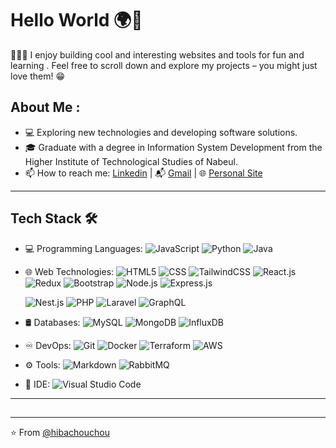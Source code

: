 # Hello World  🌍👋

👩🏻‍💻 I enjoy building cool and interesting websites and tools for fun and learning . Feel free to scroll down and explore my projects – you might just love them! 😁

## About Me :

- 💻 Exploring new technologies and developing software solutions.
- 🎓 Graduate with a degree in Information System Development from the Higher Institute of Technological Studies of Nabeul.
- 📫 How to reach me: [Linkedin](https://www.linkedin.com/in/hiba-chouchene/)  | 📬 [Gmail](mailto:hibachouchene128@gmail.com)  | 🌐 [Personal Site](https://hiba-chouchene-portfolio.netlify.app/)



---

## Tech Stack 🛠
 
- 💻 Programming Languages:
  ![JavaScript](https://img.shields.io/badge/-JavaScript-333333?style=flat&logo=javascript)
  ![Python](https://img.shields.io/badge/-Python-333333?style=flat&logo=python)
  ![Java](https://img.shields.io/badge/-Java-333333?style=flat&logo=java)
- 🌐 Web Technologies:
  ![HTML5](https://img.shields.io/badge/-HTML5-333333?style=flat&logo=html5)
  ![CSS](https://img.shields.io/badge/-CSS-333333?style=flat&logo=css3&logoColor=1572B6)
  ![TailwindCSS](https://img.shields.io/badge/-TailwindCSS-333333?style=flat&logo=tailwindcss&logoColor=1572B6)
  ![React.js](https://img.shields.io/badge/-React.js-333333?style=flat&logo=react)
  ![Redux](https://img.shields.io/badge/-Redux-333333?style=flat&logo=redux&logoColor=1572B6)
  ![Bootstrap](https://img.shields.io/badge/-Bootstrap-333333?style=flat&logo=bootstrap&logoColor=563D7C)
  ![Node.js](https://img.shields.io/badge/-Node.js-333333?style=flat&logo=node.js)
  ![Express.js](https://img.shields.io/badge/-Express.js-333333?style=flat&logo=express)
  
  ![Nest.js](https://img.shields.io/badge/-Nest.js-333333?style=flat&logo=nestjs)
  ![PHP](https://img.shields.io/badge/-PHP-333333?style=flat&logo=php&logoColor=76E1FE)
  ![Laravel](https://img.shields.io/badge/-Laravel-333333?style=flat&logo=laravel&logoColor=76E1FE)
  ![GraphQL](https://img.shields.io/badge/-GraphQL-333333?style=flat&logo=graphql&logoColor=76E1FE)

- 🛢 Databases:
  ![MySQL](https://img.shields.io/badge/-MySQL-333333?style=flat&logo=mysql)
  ![MongoDB](https://img.shields.io/badge/-MongoDB-333333?style=flat&logo=mongodb)
  ![InfluxDB](https://img.shields.io/badge/-InfluxDB-333333?style=flat&logo=influxdb)

- ♾️ DevOps:
  ![Git](https://img.shields.io/badge/-Git-333333?style=flat&logo=git)
  ![Docker](https://img.shields.io/badge/-Docker-333333?style=flat&logo=docker)
  ![Terraform](https://img.shields.io/badge/-Terraform-333333?style=flat&logo=terraform)
  ![AWS](https://img.shields.io/badge/-AWS-333333?style=flat&logo=amazon)

- ⚙️ Tools:
  ![Markdown](https://img.shields.io/badge/-Markdown-333333?style=flat&logo=markdown)
  ![RabbitMQ](https://img.shields.io/badge/-RabbitMQ-333333?style=flat&logo=rabbitmq)

- 🔧 IDE:
  ![Visual Studio Code](https://img.shields.io/badge/-Visual%20Studio%20Code-333333?style=flat&logo=visual-studio-code&logoColor=007ACC)

---

##


---

⭐️ From [@hibachouchou](https://github.com/hibachouchou)

